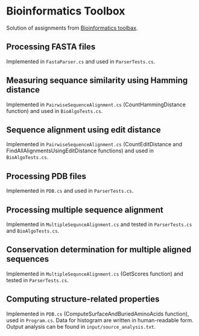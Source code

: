 # Bioinformatics Toolbox

Solution of assignments from [Bioinformatics toolbax](http://bioinformatika.mff.cuni.cz/repository/#/stories/detail?id=bioinformatics_toolbox).

## Processing FASTA files

Implemented in `FastaParser.cs` and used in `ParserTests.cs`.

## Measuring sequance similarity using Hamming distance

Implemented in `PairwiseSequenceAlignment.cs` (CountHammingDistance function) and used in `BioAlgoTests.cs`.

## Sequence alignment using edit distance

Implemented in `PairwiseSequenceAlignment.cs` (CountEditDistance and FindAllAlignmentsUsingEditDistance functions) and used in `BioAlgoTests.cs`.

## Processing PDB files

Implemented in `PDB.cs` and used in `ParserTests.cs`.

## Processing multiple sequence alignment

Implemented in `MultipleSequnceAlignment.cs` and tested in `ParserTests.cs` and `BioAlgoTests.cs`.

## Conservation determination for multiple aligned sequences

Implemented in `MultipleSequnceAlignment.cs` (GetScores function) and tested in `ParserTests.cs`.

## Computing structure-related properties

Implemented in `PDB.cs` (ComputeSurfaceAndBuriedAminoAcids function), used in `Program.cs`. Data for histogram are written in human-readable form. Output analysis can be found in `input/source_analysis.txt`.

